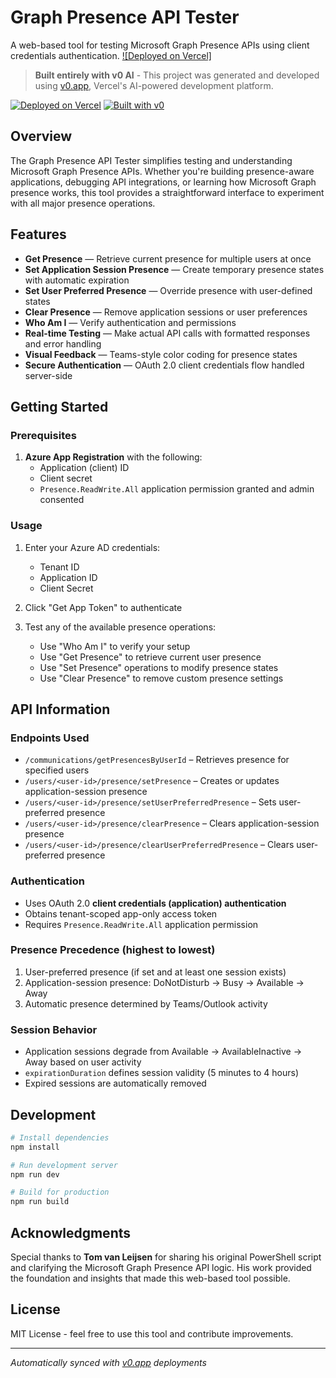 # Graph Presence API Tester

A web-based tool for testing Microsoft Graph Presence APIs using client credentials authentication. 
[![Deployed on Vercel]](https://v0-graph-presence-api-tester.vercel.app/)

> **Built entirely with v0 AI** - This project was generated and developed using [v0.app](https://v0.app), Vercel's AI-powered development platform.

[![Deployed on Vercel](https://img.shields.io/badge/Deployed%20on-Vercel-black?style=for-the-badge&logo=vercel)](https://vercel.com/anywherenow/v0-graph-presence-api-tester)
[![Built with v0](https://img.shields.io/badge/Built%20with-v0.app-black?style=for-the-badge)](https://v0.app/chat/projects/64zCeYCmVSr)

## Overview

The Graph Presence API Tester simplifies testing and understanding Microsoft Graph Presence APIs. Whether you're building presence-aware applications, debugging API integrations, or learning how Microsoft Graph presence works, this tool provides a straightforward interface to experiment with all major presence operations.

## Features

- **Get Presence** — Retrieve current presence for multiple users at once
- **Set Application Session Presence** — Create temporary presence states with automatic expiration
- **Set User Preferred Presence** — Override presence with user-defined states  
- **Clear Presence** — Remove application sessions or user preferences
- **Who Am I** — Verify authentication and permissions
- **Real-time Testing** — Make actual API calls with formatted responses and error handling
- **Visual Feedback** — Teams-style color coding for presence states
- **Secure Authentication** — OAuth 2.0 client credentials flow handled server-side

## Getting Started

### Prerequisites

1. **Azure App Registration** with the following:
   - Application (client) ID
   - Client secret
   - `Presence.ReadWrite.All` application permission granted and admin consented

### Usage

1. Enter your Azure AD credentials:
   - Tenant ID
   - Application ID  
   - Client Secret

2. Click "Get App Token" to authenticate

3. Test any of the available presence operations:
   - Use "Who Am I" to verify your setup
   - Use "Get Presence" to retrieve current user presence
   - Use "Set Presence" operations to modify presence states
   - Use "Clear Presence" to remove custom presence settings

## API Information

### Endpoints Used
- `/communications/getPresencesByUserId` – Retrieves presence for specified users
- `/users/<user-id>/presence/setPresence` – Creates or updates application-session presence
- `/users/<user-id>/presence/setUserPreferredPresence` – Sets user-preferred presence
- `/users/<user-id>/presence/clearPresence` – Clears application-session presence
- `/users/<user-id>/presence/clearUserPreferredPresence` – Clears user-preferred presence

### Authentication
- Uses OAuth 2.0 **client credentials (application) authentication**
- Obtains tenant-scoped app-only access token
- Requires `Presence.ReadWrite.All` application permission

### Presence Precedence (highest to lowest)
1. User-preferred presence (if set and at least one session exists)
2. Application-session presence: DoNotDisturb → Busy → Available → Away  
3. Automatic presence determined by Teams/Outlook activity

### Session Behavior
- Application sessions degrade from Available → AvailableInactive → Away based on user activity
- `expirationDuration` defines session validity (5 minutes to 4 hours)
- Expired sessions are automatically removed

## Development

```bash
# Install dependencies
npm install

# Run development server
npm run dev

# Build for production
npm run build
```

## Acknowledgments

Special thanks to **Tom van Leijsen** for sharing his original PowerShell script and clarifying the Microsoft Graph Presence API logic. His work provided the foundation and insights that made this web-based tool possible.

## License

MIT License - feel free to use this tool and contribute improvements.

---

*Automatically synced with [v0.app](https://v0.app) deployments*
